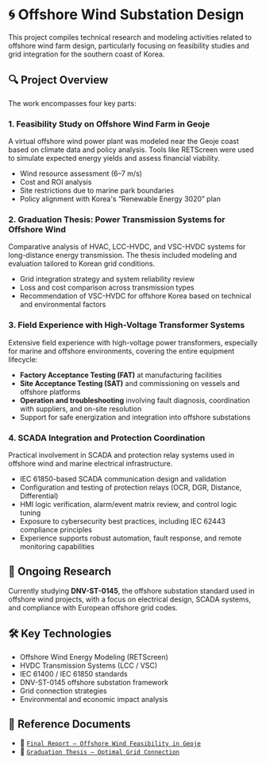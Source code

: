 # 🌀 Offshore Wind Substation Design

This project compiles technical research and modeling activities related to offshore wind farm design, particularly focusing on feasibility studies and grid integration for the southern coast of Korea.

## 🔍 Project Overview

The work encompasses four key parts:

### 1. Feasibility Study on Offshore Wind Farm in Geoje  
A virtual offshore wind power plant was modeled near the Geoje coast based on climate data and policy analysis. Tools like RETScreen were used to simulate expected energy yields and assess financial viability.

- Wind resource assessment (6–7 m/s)  
- Cost and ROI analysis  
- Site restrictions due to marine park boundaries  
- Policy alignment with Korea's “Renewable Energy 3020” plan

### 2. Graduation Thesis: Power Transmission Systems for Offshore Wind  
Comparative analysis of HVAC, LCC-HVDC, and VSC-HVDC systems for long-distance energy transmission. The thesis included modeling and evaluation tailored to Korean grid conditions.

- Grid integration strategy and system reliability review  
- Loss and cost comparison across transmission types  
- Recommendation of VSC-HVDC for offshore Korea based on technical and environmental factors

### 3. Field Experience with High-Voltage Transformer Systems  
Extensive field experience with high-voltage power transformers, especially for marine and offshore environments, covering the entire equipment lifecycle:

- **Factory Acceptance Testing (FAT)** at manufacturing facilities  
- **Site Acceptance Testing (SAT)** and commissioning on vessels and offshore platforms  
- **Operation and troubleshooting** involving fault diagnosis, coordination with suppliers, and on-site resolution  
- Support for safe energization and integration into offshore substations

### 4. SCADA Integration and Protection Coordination  
Practical involvement in SCADA and protection relay systems used in offshore wind and marine electrical infrastructure.

- IEC 61850-based SCADA communication design and validation  
- Configuration and testing of protection relays (OCR, DGR, Distance, Differential)  
- HMI logic verification, alarm/event matrix review, and control logic tuning  
- Exposure to cybersecurity best practices, including IEC 62443 compliance principles  
- Experience supports robust automation, fault response, and remote monitoring capabilities

## 📘 Ongoing Research

Currently studying **DNV-ST-0145**, the offshore substation standard used in offshore wind projects, with a focus on electrical design, SCADA systems, and compliance with European offshore grid codes.

## 🛠️ Key Technologies

- Offshore Wind Energy Modeling (RETScreen)  
- HVDC Transmission Systems (LCC / VSC)  
- IEC 61400 / IEC 61850 standards  
- DNV-ST-0145 offshore substation framework  
- Grid connection strategies  
- Environmental and economic impact analysis

## 📁 Reference Documents

- 📄 [`Final Report – Offshore Wind Feasibility in Geoje`](../assets/feasibility_report.pdf)  
- 📄 [`Graduation Thesis – Optimal Grid Connection`](../assets/graduation_thesis_hvdc.pdf)
